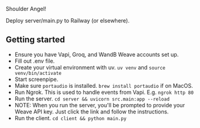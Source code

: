 Shoulder Angel!

Deploy server/main.py to Railway (or elsewhere).

## Getting started

- Ensure you have Vapi, Groq, and WandB Weave accounts set up.
- Fill out .env file.
- Create your virtual environment with uv. `uv venv` and `source venv/bin/activate`
- Start screenpipe.
- Make sure `portaudio` is installed. `brew install portaudio` if on MacOS.
- Run Ngrok. This is used to handle events from Vapi. E.g. `ngrok http 80`
- Run the server. `cd server && uvicorn src.main:app --reload`
- NOTE: When you run the server, you'll be prompted to provide your Weave API key. Just click the link and follow the instructions.
- Run the client. `cd client && python main.py`